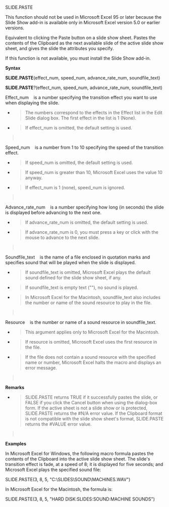 SLIDE.PASTE

This function should not be used in Microsoft Excel 95 or later because
the Slide Show add-in is available only in Microsoft Excel version 5.0
or earlier versions.

Equivalent to clicking the Paste button on a slide show sheet. Pastes
the contents of the Clipboard as the next available slide of the active
slide show sheet, and gives the slide the attributes you specify.

If this function is not available, you must install the Slide Show
add-in.

**Syntax**

**SLIDE.PASTE**(effect\_num, speed\_num, advance\_rate\_num,
soundfile\_text)

**SLIDE.PASTE**?(effect\_num, speed\_num, advance\_rate\_num,
soundfile\_text)

Effect\_num    is a number specifying the transition effect you want to
use when displaying the slide.

  - > The numbers correspond to the effects in the Effect list in the
    > Edit Slide dialog box. The first effect in the list is 1 (None).

  - > If effect\_num is omitted, the default setting is used.

>  

Speed\_num    is a number from 1 to 10 specifying the speed of the
transition effect.

  - > If speed\_num is omitted, the default setting is used.

  - > If speed\_num is greater than 10, Microsoft Excel uses the value
    > 10 anyway.

  - > If effect\_num is 1 (none), speed\_num is ignored.

>  

Advance\_rate\_num    is a number specifying how long (in seconds) the
slide is displayed before advancing to the next one.

  - > If advance\_rate\_num is omitted, the default setting is used.

  - > If advance\_rate\_num is 0, you must press a key or click with the
    > mouse to advance to the next slide.

>  

Soundfile\_text    is the name of a file enclosed in quotation marks and
specifies sound that will be played when the slide is displayed.

  - > If soundfile\_text is omitted, Microsoft Excel plays the default
    > sound defined for the slide show sheet, if any.

  - > If soundfile\_text is empty text (""), no sound is played.

  - > In Microsoft Excel for the Macintosh, soundfile\_text also
    > includes the number or name of the sound resource to play in the
    > file.

>  

Resource    is the number or name of a sound resource in
soundfile\_text.

  - > This argument applies only to Microsoft Excel for the Macintosh.

  - > If resource is omitted, Microsoft Excel uses the first resource in
    > the file.

  - > If the file does not contain a sound resource with the specified
    > name or number, Microsoft Excel halts the macro and displays an
    > error message.

>  

**Remarks**

  - > SLIDE.PASTE returns TRUE if it successfully pastes the slide, or
    > FALSE if you click the Cancel button when using the dialog-box
    > form. If the active sheet is not a slide show or is protected,
    > SLIDE.PASTE returns the \#N/A error value. If the Clipboard format
    > is not compatible with the slide show sheet's format, SLIDE.PASTE
    > returns the \#VALUE error value.

>  

**Examples**

In Microsoft Excel for Windows, the following macro formula pastes the
contents of the Clipboard into the active slide show sheet. The slide's
transition effect is fade, at a speed of 8; it is displayed for five
seconds; and Microsoft Excel plays the specified sound file:

SLIDE.PASTE(3, 8, 5, "C:\\SLIDES\\SOUND\\MACHINES.WAV")

In Microsoft Excel for the Macintosh, the formula is:

SLIDE.PASTE(3, 8, 5, "HARD DISK:SLIDES:SOUND:MACHINE SOUNDS")


